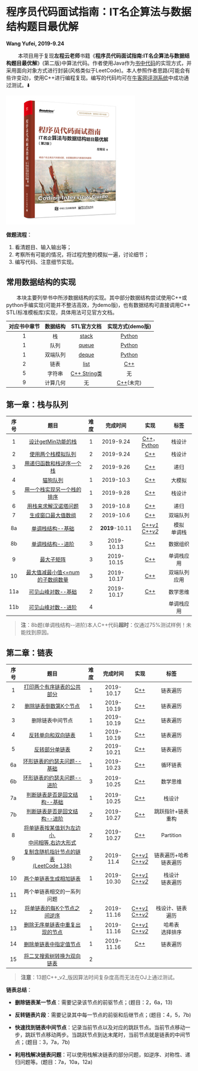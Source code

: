 # 程序员代码面试指南：IT名企算法与数据结构题目最优解

**Wang Yufei, 2019-9.24** 

&emsp; &emsp;本项目用于复现**左程云老师**书籍《**程序员代码面试指南:IT名企算法与数据结构题目最优解**》(第二版)中算法代码。作者使用Java作为[书中代码](http://www.broadview.com.cn/book/4889)的实现方式，并采用面向对象方式进行封装(风格类似于LeetCode)。本人参照作者思路(可能会有些许变动)，使用C++进行编程复现。编写的代码均可在[牛客网评测系统](https://www.nowcoder.com/ta/programmer-code-interview-guide)中成功通过测试。:arrow_down: 

![Cover](./Cover.jpg)

**做题流程**：

1. 看清题目、输入输出等；
2. 考察所有可能的情况，将过程完整的模拟一遍，讨论细节；
3. 编写代码、注意细节实现。

## 常用数据结构的实现

&emsp;&emsp;本块主要列举书中所涉数据结构的实现。其中部分数据结构尝试使用C++或python手编实现(可能并不整洁高效，为demo版)，也有数据结构可直接调用C++ STL(标准模板库)实现，具体用法可见官方文档。

| 对应书中章节 | 数据结构 |                         STL官方文档                          |                实现方式(demo版)                |
| :----------: | :------: | :----------------------------------------------------------: | :--------------------------------------------: |
|      1       |    栈    |   [stack](http://www.cplusplus.com/reference/stack/stack/)   |           [Python](ADT_py/Stack.py)            |
|      1       |   队列   |   [queue](http://www.cplusplus.com/reference/queue/queue/)   |           [Python](ADT_py/Queue.py)            |
|      1       | 双端队列 |   [deque](http://www.cplusplus.com/reference/deque/deque/)   |           [Python](ADT_py/Deque.py)            |
|      2       |   链表   |    [list](http://www.cplusplus.com/reference/list/list/)     |        [C++](ADT_cpp/LinkList_demo.cpp)        |
|      5       |  字符串  | [C++ String类](http://www.cplusplus.com/reference/string/string/) |                       无                       |
|      9       | 计算几何 |                              无                              | [C++](ADT_cpp/Coputational_Geometry.cpp)(未完) |

## 第一章：栈与队列

| 序号 |                             题目                             | 难度 |    完成时间    |                             实现                             |       标签       |
| :--: | :----------------------------------------------------------: | :--: | :------------: | :----------------------------------------------------------: | :--------------: |
|  1   | [设计getMin功能的栈](https://www.nowcoder.com/practice/05e57ce2cd8e4a1eae8c3b0a7e9886be?tpId=101&tqId=33073&rp=1&ru=/ta/programmer-code-interview-guide&qru=/ta/programmer-code-interview-guide/question-ranking) |  1   |   2019-9.24    | [C++](CH1_Stack_Queue/1_getMin.cpp)，[Python](CH1_Stack_Queue/1_getMin.py) |      栈设计      |
|  2   | [使用两个栈模拟队列](https://www.nowcoder.com/practice/6bc058b32ee54a5fa18c62f29bae9863?tpId=101&tqId=33074&tPage=1&rp=1&ru=/ta/programmer-code-interview-guide&qru=/ta/programmer-code-interview-guide/question-ranking) |  2   |   2019-9.24    |           [C++](CH1_Stack_Queue/2_stack_queue.cpp)           |      栈设计      |
|  3   | [用递归函数和栈逆序一个栈](https://www.nowcoder.com/practice/1de82c89cc0e43e9aa6ee8243f4dbefd?tpId=101&tqId=33075&rp=1&ru=/ta/programmer-code-interview-guide&qru=/ta/programmer-code-interview-guide/question-ranking) |  2   |   2019-9.26    |   [C++](CH1_Stack_Queue/3_Inverse_Stack_by_Recursion.cpp)    |       递归       |
|  4   | [猫狗队列](https://www.nowcoder.com/practice/8a7e04cff6a54b7095b94261d78108f5?tpId=101&tqId=33168&tPage=1&rp=1&ru=/ta/programmer-code-interview-guide&qru=/ta/programmer-code-interview-guide/question-ranking) |  1   |   2019-10.3    |          [C++](CH1_Stack_Queue/4_Dog_Cat_Queue.cpp)          |      大模拟      |
|  5   | [用一个栈实现另一个栈的排序](https://www.nowcoder.com/practice/ff8cba64e7894c5582deafa54cca8ff2?tpId=101&tqId=33081&tPage=1&rp=1&ru=/ta/programmer-code-interview-guide&qru=/ta/programmer-code-interview-guide/question-ranking) |  1   |   2019-9.28    |           [C++](CH1_Stack_Queue/5_Sort_Stack.cpp)            |      栈设计      |
|  6   | [用栈来求解汉诺塔问题](https://www.nowcoder.com/practice/1a2f618b3433487295657b3414f4e7c4?tpId=101&tqId=33090&tPage=1&rp=1&ru=/ta/programmer-code-interview-guide&qru=/ta/programmer-code-interview-guide/question-ranking) |  3   |   2019-10.8    |        [C++](CH1_Stack_Queue/6a_Hanoi_Recursive.cpp)         |       递归       |
|  7   | [生成窗口最大值数组](https://www.nowcoder.com/practice/b316c7f9617744b98fa311ae29ac516c?tpId=101&tqId=33083&tPage=1&rp=1&ru=/ta/programmer-code-interview-guide&qru=/ta/programmer-code-interview-guide/question-ranking) |  2   |   2019-10.6    |        [C++](CH1_Stack_Queue/7_Max_Windows_Array.cpp)        |     双端队列     |
|  8a  | [单调栈结构--基础](https://www.nowcoder.com/practice/e3d18ffab9c543da8704ede8da578b55?tpId=101&tqId=33169&tPage=1&rp=1&ru=/ta/programmer-code-interview-guide&qru=/ta/programmer-code-interview-guide/question-ranking) |  2   | **2019**-10.11 | [C++_v1_](CH1_Stack_Queue/8a1_Monotate_Stack.cpp)<br />[C++_v2_](CH1_Stack_Queue/8a2_Monotate_Stack.cpp) | 模拟<br />单调栈 |
|  8b  | [单调栈结构--进阶](https://www.nowcoder.com/practice/2a2c00e7a88a498693568cef63a4b7bb?tpId=101&tqId=33256&tPage=1&rp=1&ru=/ta/programmer-code-interview-guide&qru=/ta/programmer-code-interview-guide/question-ranking) |  3   |   2019-10.13   |         [C++](CH1_Stack_Queue/8b_Monotate_Stack.cpp)         |     数据组织     |
|  9   | [最大子矩阵](https://www.nowcoder.com/practice/ed610b2fea854791b7827e3111431056?tpId=101&tqId=33084&tPage=1&rp=1&ru=/ta/programmer-code-interview-guide&qru=/ta/programmer-code-interview-guide/question-ranking) |  3   |   2019-10.15   |          [C++](CH1_Stack_Queue/9_Max_SubMatrix.cpp)          |    单调栈应用    |
|  10  | [最大值减最小值<=num的子数组数量](https://www.nowcoder.com/practice/5fe02eb175974e18b9a546812a17428e?tpId=101&tqId=33086&tPage=1&rp=1&ru=/ta/programmer-code-interview-guide&qru=/ta/programmer-code-interview-guide/question-ranking) |  3   |   2019-10.17   |          [C++](CH1_Stack_Queue/10_Max_Min_Num.cpp)           |   双端队列应用   |
| 11a  | [可见山峰对数--基础](https://www.nowcoder.com/practice/80d076bcea594b86ba55b913de4c069d?tpId=101&tqId=33170&tPage=1&rp=1&ru=/ta/programmer-code-interview-guide&qru=/ta/programmer-code-interview-guide/question-ranking) |  2   |   2019-10.17   |          [C++](CH1_Stack_Queue/11_Mountain_Num.cpp)          |     数学思维     |
| 11b  | [可见山峰对数--进阶](https://www.nowcoder.com/practice/16d1047e9fa54cea8b5170b156d89e38?tpId=101&tqId=33173&tPage=1&rp=1&ru=/ta/programmer-code-interview-guide&qru=/ta/programmer-code-interview-guide/question-ranking) |  4   |                |                                                              |    单调栈应用    |

> **注**：8b题(单调栈结构--进阶)本人C++代码**超时**：仅通过75%测试样例！未能找到原因。

## 第二章：链表

| 序号 |                             题目                             | 难度 |  完成时间  |                             实现                             |            标签             |
| :--: | :----------------------------------------------------------: | :--: | :--------: | :----------------------------------------------------------: | :-------------------------: |
|  1   | [打印两个有序链表的公共部分](https://www.nowcoder.com/practice/8943eea40dbb4185b187d80fd050fee9?tpId=101&tqId=33116&tPage=1&rp=1&ru=/ta/programmer-code-interview-guide&qru=/ta/programmer-code-interview-guide/question-ranking) |  1   | 2019-10.17 |           [C++](CH2_LinkedList/1_Overlap_List.cpp)           |          链表遍历           |
|  2   | [删除链表倒数第K个节点](https://www.nowcoder.com/practice/e5d90aac4c8b4628aa70d9b6597c0560?tpId=101&tqId=33117&tPage=1&rp=1&ru=/ta/programmer-code-interview-guide&qru=/ta/programmer-code-interview-guide/question-ranking) |  1   | 2019-10.19 |           [C++](CH2_LinkedList/2_Delete_Lastk.cpp)           |          链表遍历           |
|  3   |                       删除链表中间节点                       |  1   | 2019-10.19 |          [C++](CH2_LinkedList/3_Delete_Medium.cpp)           |          链表遍历           |
|  4   | [反转单向和双向链表](https://www.nowcoder.com/practice/b66a251dec8847f386bbe6cd96b7e9c8?tpId=101&tqId=33175&tPage=1&rp=1&ru=/ta/programmer-code-interview-guide&qru=/ta/programmer-code-interview-guide/question-ranking) |  1   | 2019-10.19 |        [C++](CH2_LinkedList/4_Reverse_LinkedList.cpp)        |          链表遍历           |
|  5   | [反转部分单链表](https://www.nowcoder.com/practice/f11155006f154419b0bef6de8918aea2?tpId=101&tqId=33176&tPage=1&rp=1&ru=/ta/programmer-code-interview-guide&qru=/ta/programmer-code-interview-guide/question-ranking) |  2   | 2019-10.21 |      [C++](CH2_LinkedList/5_Reverse_SubLinkedList.cpp)       |          链表遍历           |
|  6a  | [环形链表的约瑟夫问题--基础](https://www.nowcoder.com/practice/c3b34059faf546d3a7ee28f2b0154286?tpId=101&tqId=33177&tPage=1&rp=1&ru=%2Fta%2Fprogrammer-code-interview-guide&qru=%2Fta%2Fprogrammer-code-interview-guide%2Fquestion-ranking) |  1   | 2019-10.23 |             [C++](CH2_LinkedList/6a_Joseph.cpp)              |          循环链表           |
|  6b  | [环形链表的约瑟夫问题--进阶](https://www.nowcoder.com/practice/67741e15f1404e9fb26fd8192f02a870?tpId=101&tqId=33178&tPage=1&rp=1&ru=/ta/programmer-code-interview-guide&qru=/ta/programmer-code-interview-guide/question-ranking) |  3   | 2019-10.25 |             [C++](CH2_LinkedList/6b_Joseph.cpp)              |          数学思维           |
|  7a  | [判断链表是否是回文结构--基础](https://www.nowcoder.com/practice/4b13dff86de64f84ac284e31067b86e2?tpId=101&tqId=33179&tPage=1&rp=1&ru=%2Fta%2Fprogrammer-code-interview-guide&qru=%2Fta%2Fprogrammer-code-interview-guide%2Fquestion-ranking) |  1   | 2019-10.25 |           [C++](CH2_LinkedList/7a2_Palindrome.cpp)           |           栈设计            |
|  7b  | [判断链表是否是回文结构--进阶](https://www.nowcoder.com/practice/cdef686631204f079b8f36fe99602fca?tpId=101&tqId=33180&tPage=1&rp=1&ru=/ta/programmer-code-interview-guide&qru=/ta/programmer-code-interview-guide/question-ranking) |  2   | 2019-10.27 |           [C++](CH2_LinkedList/7b_Palindrome.cpp)            |      跳跃指针+链表重构      |
|  8   | [将单链表按某值划为左边小,<br />中间相等,右边大形式](https://www.nowcoder.com/practice/04fcabc5d76e428c8100dbd855761778?tpId=101&tqId=33181&tPage=1&rp=1&ru=/ta/programmer-code-interview-guide&qru=/ta/programmer-code-interview-guide/question-ranking) |  2   | 2019-10.27 |            [C++](CH2_LinkedList/8a_Partition.cpp)            |          Partition          |
|  9   | [复制含随机指针节点的链表<br />(LeetCode 138)](https://leetcode-cn.com/problems/copy-list-with-random-pointer/) |  2   | 2019-11.4  | [C++_v1_](CH2_LinkedList/9a_Random_LinkedList.cpp)<br />[C++_v2_](CH2_LinkedList/9b_Random_LinkedList.cpp) | 链表遍历+哈希<br />链表遍历 |
|  10  | [两个单链表生成相加链表](https://www.nowcoder.com/practice/2d4ae9ef94c8412ebe49118f8e1da2df?tpId=101&tqId=33182&tPage=1&rp=1&ru=/ta/programmer-code-interview-guide&qru=/ta/programmer-code-interview-guide/question-ranking) |  1   | 2019-10.30 | [C++_v1_](CH2_LinkedList/10a_Add_2LinkedList.cpp)<br />[C++_v2_](CH2_LinkedList/10b_Add_2LinkedList.cpp) |    栈设计<br />链表遍历     |
|  11  |                  两个单链表相交的一系列问题                  |      |            |                                                              |                             |
|  12  | [将单链表的每K个节点之间逆序](https://www.nowcoder.com/practice/66285653d28b4ed6a15613477670e936?tpId=101&tqId=33187&tPage=1&rp=1&ru=/ta/programmer-code-interview-guide&qru=/ta/programmer-code-interview-guide/question-ranking) |  2   | 2019-11.16 | [C++_v1_](CH2_LinkedList/12a_Reverse_KNode.cpp)<br />[C++_v2_](CH2_LinkedList/12b_Reverse_KNode.cpp) |      栈设计、链表遍历       |
|  13  | [删除无序单链表中重复出现的节点](https://www.nowcoder.com/practice/fb3105d036344c6a8ecbef996e0b23a0?tpId=101&tqId=33205&tPage=1&rp=1&ru=/ta/programmer-code-interview-guide&qru=/ta/programmer-code-interview-guide/question-ranking) |  1   | 2019-11.16 | [C++_v1_](CH2_LinkedList/13a_Delete_Repeat_node.cpp)<br />[C++_v2_](CH2_LinkedList/13b_Delete_Repeat_node.cpp) |    哈希表<br />选择排序     |
|  14  | [删除单链表中指定值节点](https://www.nowcoder.com/practice/1a5fd679e31f4145a10d46bb8fd3d211?tpId=101&tqId=33206&tPage=1&rp=1&ru=%2Fta%2Fprogrammer-code-interview-guide&qru=%2Fta%2Fprogrammer-code-interview-guide%2Fquestion-ranking) |  1   | 2019-11.16 |       [C++](CH2_LinkedList/14_Delete_Specify_node.cpp)       |          链表遍历           |
|  15  | [将二叉搜索树转换为双向链表](https://www.nowcoder.com/practice/2d3188a7e3ce4af2a9ebd5b89843fced?tpId=101&tqId=33224&tPage=1&rp=1&ru=/ta/programmer-code-interview-guide&qru=/ta/programmer-code-interview-guide/question-ranking) |  2   |            |                                                              |                             |

> **注意**：13题C++_v2_版因算法时间复杂度高而无法在OJ上通过测试。

**链表总结**：

- **删除链表某一节点**：需要记录该节点的前驱节点；(题目：2，6a，13)
- **反转链表片段**：需要记录其中每一节点的前驱和后继节点；(题目：4，5，7b)
- **快速找到链表中间节点**：记录当前节点以及对应的跳跃节点。当前节点移动一步，跳跃节点移动两步。当跳跃节点到达末尾时，当前节点就是链表的中间节点；(题目：3，7a，7b)

- **利用栈解决链表问题**：可以使用栈解决链表的部分问题，如逆序、对称性、递归问题等。(题目：7a，10a，12a)



